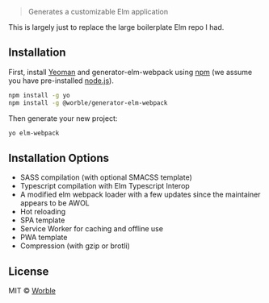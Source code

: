 > Generates a customizable Elm application

This is largely just to replace the large boilerplate Elm repo I had.

## Installation

First, install [Yeoman](http://yeoman.io) and generator-elm-webpack using [npm](https://www.npmjs.com/) (we assume you have pre-installed [node.js](https://nodejs.org/)).

```bash
npm install -g yo
npm install -g @worble/generator-elm-webpack
```

Then generate your new project:

```bash
yo elm-webpack
```

## Installation Options

- SASS compilation (with optional SMACSS template)
- Typescript compilation with Elm Typescript Interop
- A modified elm webpack loader with a few updates since the maintainer appears to be AWOL
- Hot reloading
- SPA template
- Service Worker for caching and offline use
- PWA template
- Compression (with gzip or brotli)

## License

MIT © [Worble]()
